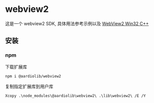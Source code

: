 # webview2

这是一个 webview2 SDK, 具体用法参考示例以及 [WebView2 Win32 C++](https://learn.microsoft.com/en-us/microsoft-edge/webview2/reference/win32/)

## 安装
### npm

下载扩展库
``` bash
npm i @aardiolib/webview2
```

复制指定扩展库到用户库
``` bash
Xcopy .\node_modules\@aardiolib\webview2\ .\lib\webview2\ /E /Y
```